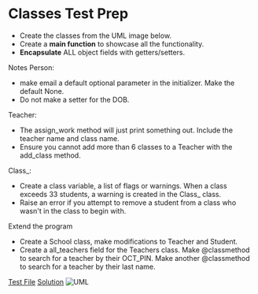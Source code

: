 # Classes Test Prep
- Create the classes from the UML image below.
- Create a **main function** to showcase all the functionality.
- **Encapsulate** ALL object fields with getters/setters.

Notes
Person:
- make email a default optional parameter in the initializer. Make the default None.
- Do not make a setter for the DOB.

Teacher:
- The assign_work method will just print something out. Include the teacher name and class name.
- Ensure you cannot add more than 6 classes to a Teacher with the add_class method.

Class_:
- Create a class variable, a list of flags or warnings. When a class exceeds 33 students, a warning is created in the Class_ class.
- Raise an error if you attempt to remove a student from a class who wasn't in the class to begin with.

Extend the program
- Create a School class, make modifications to Teacher and Student.
- Create a all_teachers field for the Teachers class. Make @classmethod to search for a teacher by their OCT_PIN. Make another @classmethod to search for a teacher by their last name.

[Test File]()
[Solution]()
![UML](https://github.com/MrGallo/classroom-examples/blob/master/10-classes/images/test-prep-uml.jpg)
